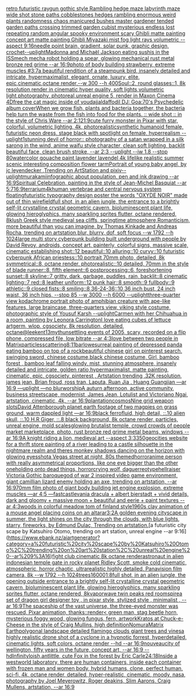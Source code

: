 [retro futuristic raygun gothic style Rambling hedge maze labyrinth maze wide shot stone paths cobblestones hedges rambling enormous weird plants randomness chaos manicured bushes master gardener tended garden paths crossing trimmed garden cubist mysterious endless lost repeating random angular spooky environment scary Ghibli matte painting concept art matte painting Ghibli Miyazaki mist fog light rays volumetric --aspect 9:16](https://www.ebank.nz/aiartgenerator?category=retro%20futuristic%20raygun%20gothic%20style%20Rambling%20hedge%20maze%20labyrinth%20maze%20wide%20shot%20stone%20paths%20cobblestones%20hedges%20rambling%20enormous%20weird%20plants%20randomness%20chaos%20manicured%20bushes%20master%20gardener%20tended%20garden%20paths%20crossing%20trimmed%20garden%20cubist%20mysterious%20endless%20lost%20repeating%20random%20angular%20spooky%20environment%20scary%20Ghibli%20matte%20painting%20concept%20art%20matte%20painting%20Ghibli%20Miyazaki%20mist%20fog%20light%20rays%20volumetric%20--aspect%209%3A16)[needle point brain, gradient, solar punk, graphic design, crochet](https://www.ebank.nz/aiartgenerator?category=needle%20point%20brain%2C%20gradient%2C%20solar%20punk%2C%20graphic%20design%2C%20crochet)[--uplight](https://www.ebank.nz/aiartgenerator?category=--uplight)[Madonna and Michaël Jackson eating sushis in the ISS](https://www.ebank.nz/aiartgenerator?category=Madonna%20and%20Micha%C3%ABl%20Jackson%20eating%20sushis%20in%20the%20ISS)[mech mecha robot holding a spear, glowing mechanical rust metal bronze red grime --ar 16:9](https://www.ebank.nz/aiartgenerator?category=mech%20mecha%20robot%20holding%20a%20spear%2C%20glowing%20mechanical%20rust%20metal%20bronze%20red%20grime%20--ar%2016%3A9)[photo of body building strawberry, extreme muscles #](https://www.ebank.nz/aiartgenerator?category=photo%20of%20body%20building%20strawberry%2C%20extreme%20muscles%20%23)[3:7](https://www.ebank.nz/aiartgenerator?category=3%3A7)[a beautiful rendition of a steampunk bird, insanely detailed and intricate, hypermaximalist, elegant, ornate, luxury, elite, epic,cinematic,octane render,--w 300 --h 400](https://www.ebank.nz/aiartgenerator?category=a%20beautiful%20rendition%20of%20a%20steampunk%20bird%2C%20insanely%20detailed%20and%20intricate%2C%20hypermaximalist%2C%20elegant%2C%20ornate%2C%20luxury%2C%20elite%2C%20epic%2Ccinematic%2Coctane%20render%2C--w%20300%20--h%20400)[Soul::2, round glasses::1, 8k resolution,render in cinematic,hyper quality, soft lights,volumetric light,photography, photoreal,unreal engine 5, render in Maxon Cinema 4D](https://www.ebank.nz/aiartgenerator?category=Soul%3A%3A2%2C%20round%20glasses%3A%3A1%2C%208k%20resolution%2Crender%20in%20cinematic%2Chyper%20quality%2C%20soft%20lights%2Cvolumetric%20light%2Cphotography%2C%20photoreal%2Cunreal%20engine%205%2C%20render%20in%20Maxon%20Cinema%204D)[free the cat magic inside of you](https://www.ebank.nz/aiartgenerator?category=free%20the%20cat%20magic%20inside%20of%20you)[dajjal](https://www.ebank.nz/aiartgenerator?category=dajjal)[daffodil DJ: Goa:70's Psychedelic album cover](https://www.ebank.nz/aiartgenerator?category=daffodil%20DJ%3A%20Goa%3A70%27s%20Psychedelic%20album%20cover)[When we grow fish, plants and bacteria together, the bacteria help turn the waste from the fish into food for the plants. :: wide shot :: in the style of Chris Ware --ar 2:1](https://www.ebank.nz/aiartgenerator?category=When%20we%20grow%20fish%2C%20plants%20and%20bacteria%20together%2C%20the%20bacteria%20help%20turn%20the%20waste%20from%20the%20fish%20into%20food%20for%20the%20plants.%20%3A%3A%20wide%20shot%20%3A%3A%20in%20the%20style%20of%20Chris%20Ware%20--ar%202%3A1)[21:9](https://www.ebank.nz/aiartgenerator?category=21%3A9)[cute furry monster in Pixar with star, colorful, volumetric lighting, 4k, photorealistic](https://www.ebank.nz/aiartgenerator?category=cute%20furry%20monster%20in%20Pixar%20with%20star%2C%20colorful%2C%20volumetric%20lighting%2C%204k%2C%20photorealistic)[synthetic humanoid female, futuristic neon dress, stage black with spotlight on female, hyperrealism --uplight](https://www.ebank.nz/aiartgenerator?category=synthetic%20humanoid%20female%2C%20futuristic%20neon%20dress%2C%20stage%20black%20with%20spotlight%20on%20female%2C%20hyperrealism%20--uplight)[1](https://www.ebank.nz/aiartgenerator?category=1)[stunning devil of horror:: photography of a satan wrapped in a silk sarong in the wind, anime waifu style character, clean soft lighting, backlit beautiful face, clean brush stroke,  --ar 2:3 --uplight --iw 1.8 --stop 80](https://www.ebank.nz/aiartgenerator?category=stunning%20devil%20of%20horror%3A%3A%20photography%20of%20a%20satan%20wrapped%20in%20a%20silk%20sarong%20in%20the%20wind%2C%20anime%20waifu%20style%20character%2C%20clean%20soft%20lighting%2C%20backlit%20beautiful%20face%2C%20clean%20brush%20stroke%2C%20%20--ar%202%3A3%20--uplight%20--iw%201.8%20--stop%2080)[watercolor gouache paint lavender lavendel 4k lifelike realistic summer scenic interesting composition flower tarm](https://www.ebank.nz/aiartgenerator?category=watercolor%20gouache%20paint%20lavender%20lavendel%204k%20lifelike%20realistic%20summer%20scenic%20interesting%20composition%20flower%20tarm)[Portrait of young baby angel, by jc leyendecker ,Trending on ArtStation and pixiv](https://www.ebank.nz/aiartgenerator?category=Portrait%20of%20young%20baby%20angel%2C%20by%20jc%20leyendecker%20%2CTrending%20on%20ArtStation%20and%20pixiv)[--uplight](https://www.ebank.nz/aiartgenerator?category=--uplight)[murakami](https://www.ebank.nz/aiartgenerator?category=murakami)[infographic about population, pen and ink drawing --ar 16:9](https://www.ebank.nz/aiartgenerator?category=infographic%20about%20population%2C%20pen%20and%20ink%20drawing%20--ar%2016%3A9)[Spiritual Celebration, painting in the style of Jean-Michel Basquiat --ar 5:7](https://www.ebank.nz/aiartgenerator?category=Spiritual%20Celebration%2C%20painting%20in%20the%20style%20of%20Jean-Michel%20Basquiat%20--ar%205%3A7)[16:9](https://www.ebank.nz/aiartgenerator?category=16%3A9)[terrarium](https://www.ebank.nz/aiartgenerator?category=terrarium)[4k](https://www.ebank.nz/aiartgenerator?category=4k)[human vertebrae and central nervous system floating](https://www.ebank.nz/aiartgenerator?category=human%20vertebrae%20and%20central%20nervous%20system%20floating)[futuristic  typography design poster the words "OXYDE NOIR" made out of thin wire](https://www.ebank.nz/aiartgenerator?category=futuristic%20%20typography%20design%20poster%20the%20words%20%22OXYDE%20NOIR%22%20made%20out%20of%20thin%20wire)[field](https://www.ebank.nz/aiartgenerator?category=field)[full shot, in an alien jungle, the entrance to a brightly self-lit crystalline crystal geometric cavern, bioluminescent plant life, glowing hieroglyphics, many sparkling sprites flutter, octane rendered, 8k](https://www.ebank.nz/aiartgenerator?category=full%20shot%2C%20in%20an%20alien%20jungle%2C%20the%20entrance%20to%20a%20brightly%20self-lit%20crystalline%20crystal%20geometric%20cavern%2C%20bioluminescent%20plant%20life%2C%20glowing%20hieroglyphics%2C%20many%20sparkling%20sprites%20flutter%2C%20octane%20rendered%2C%208k)[lush Greek style medieval sea ​​cliffs, springtime atmosphere,Romanticism, more beautiful than you can imagine, by Thomas Kinkade and Andreas Rocha, trending on artstation,blur, blurry, dof, soft focus --w 1792  --h 1024](https://www.ebank.nz/aiartgenerator?category=lush%20Greek%20style%20medieval%20sea%20%E2%80%8B%E2%80%8Bcliffs%2C%20springtime%20atmosphere%2CRomanticism%2C%20more%20beautiful%20than%20you%20can%20imagine%2C%20by%20Thomas%20Kinkade%20and%20Andreas%20Rocha%2C%20trending%20on%20artstation%2Cblur%2C%20blurry%2C%20dof%2C%20soft%20focus%20--w%201792%20%20--h%201024)[large multi story cyberpunk building built underground with people by David Revoy, androids, concept art, painterly, colorful signs, massive scale, cinematic establishing shot::12 beautiful::10 alluring::10 curvy::10 futuristic cyberpunk African priestess::10 portrait 70mm photo, detailed, 8k symmetrical::8, octane render, photorealistic::10 detailed, 70mm in the style of blade runner::8, fifth element::6 postprocessing::6, foreshortening sunset::8 skyline::7 gritty, dark, garbage, puddles, rain, backlit::8 cinematic lighting::7 red::8 leather uniform::12 punk hair::8 smooth::9 fullbody::9 athletic::9 closed fists::8 smiling::8 36-24-36::10 36 inch bust, 24 inch waist, 36 inch hips, --stop 85 --w 3000 --h 6000 --uplight](https://www.ebank.nz/aiartgenerator?category=large%20multi%20story%20cyberpunk%20building%20built%20underground%20with%20people%20by%20David%20Revoy%2C%20androids%2C%20concept%20art%2C%20painterly%2C%20colorful%20signs%2C%20massive%20scale%2C%20cinematic%20establishing%20shot%3A%3A12%20beautiful%3A%3A10%20alluring%3A%3A10%20curvy%3A%3A10%20futuristic%20cyberpunk%20African%20priestess%3A%3A10%20portrait%2070mm%20photo%2C%20detailed%2C%208k%20symmetrical%3A%3A8%2C%20octane%20render%2C%20photorealistic%3A%3A10%20detailed%2C%2070mm%20in%20the%20style%20of%20blade%20runner%3A%3A8%2C%20fifth%20element%3A%3A6%20postprocessing%3A%3A6%2C%20foreshortening%20sunset%3A%3A8%20skyline%3A%3A7%20gritty%2C%20dark%2C%20garbage%2C%20puddles%2C%20rain%2C%20backlit%3A%3A8%20cinematic%20lighting%3A%3A7%20red%3A%3A8%20leather%20uniform%3A%3A12%20punk%20hair%3A%3A8%20smooth%3A%3A9%20fullbody%3A%3A9%20athletic%3A%3A9%20closed%20fists%3A%3A8%20smiling%3A%3A8%2036-24-36%3A%3A10%2036%20inch%20bust%2C%2024%20inch%20waist%2C%2036%20inch%20hips%2C%20--stop%2085%20--w%203000%20--h%206000%20--uplight)[three-quarter view kodachrome portrait photo of amphibian creature with ape-like features, large braincase, three-quarters view, viking style costume, photographic style of Yousuf Karsh --uplight](https://www.ebank.nz/aiartgenerator?category=three-quarter%20view%20kodachrome%20portrait%20photo%20of%20amphibian%20creature%20with%20ape-like%20features%2C%20large%20braincase%2C%20three-quarters%20view%2C%20viking%20style%20costume%2C%20photographic%20style%20of%20Yousuf%20Karsh%20--uplight)[Carmen with her Chihuahua in a room, painting by Leonora Carrington](https://www.ebank.nz/aiartgenerator?category=Carmen%20with%20her%20Chihuahua%20in%20a%20room%2C%20painting%20by%20Leonora%20Carrington)[I love eating cubes of lettuce artgerm, wlop, cgsociety, 8k resolution, detailed, octane](https://www.ebank.nz/aiartgenerator?category=I%20love%20eating%20cubes%20of%20lettuce%20artgerm%2C%20wlop%2C%20cgsociety%2C%208k%20resolution%2C%20detailed%2C%20octane)[@leekent13](https://www.ebank.nz/aiartgenerator?category=%40leekent13)[myth](https://www.ebank.nz/aiartgenerator?category=myth)[unsettling events of 2005, scary, recorded on a flip phone, compressed file, low bitrate --ar 4:3](https://www.ebank.nz/aiartgenerator?category=unsettling%20events%20of%202005%2C%20scary%2C%20recorded%20on%20a%20flip%20phone%2C%20compressed%20file%2C%20low%20bitrate%20--ar%204%3A3)[love between two people in Matrix](https://www.ebank.nz/aiartgenerator?category=love%20between%20two%20people%20in%20Matrix)[particles](https://www.ebank.nz/aiartgenerator?category=particles)[scattering](https://www.ebank.nz/aiartgenerator?category=scattering)[8:11](https://www.ebank.nz/aiartgenerator?category=8%3A11)[barlowe](https://www.ebank.nz/aiartgenerator?category=barlowe)[surreal painting of depressed panda eating bamboo on top of a rock](https://www.ebank.nz/aiartgenerator?category=surreal%20painting%20of%20depressed%20panda%20eating%20bamboo%20on%20top%20of%20a%20rock)[beautiful chinese girl on pinterest search, swinging sword, chinese costume,black chinese costume, Girl, bamboo forest , bamboo leaf falling,windy, mist, stunning atmosphere, insanely detailed and intricate, golden ratio,hypermaximalist, matte painting, cinematic, epic, cgsociety, pinterest , Artstation trending ,32K resolution, james jean, Brian froud, ross tran, Laputa, Ruan Jia , Huang Guangjian —ar 16:9 —uplight —no blur](https://www.ebank.nz/aiartgenerator?category=beautiful%20chinese%20girl%20on%20pinterest%20search%2C%20swinging%20sword%2C%20chinese%20costume%2Cblack%20chinese%20costume%2C%20Girl%2C%20bamboo%20forest%20%2C%20bamboo%20leaf%20falling%2Cwindy%2C%20mist%2C%20stunning%20atmosphere%2C%20insanely%20detailed%20and%20intricate%2C%20golden%20ratio%2Chypermaximalist%2C%20matte%20painting%2C%20cinematic%2C%20epic%2C%20cgsociety%2C%20pinterest%20%2C%20Artstation%20trending%20%2C32K%20resolution%2C%20james%20jean%2C%20Brian%20froud%2C%20ross%20tran%2C%20Laputa%2C%20Ruan%20Jia%20%2C%20Huang%20Guangjian%20%E2%80%94ar%2016%3A9%20%E2%80%94uplight%20%E2%80%94no%20blur)[worship](https://www.ebank.nz/aiartgenerator?category=worship)[A auturn afternoon, active community, business streetscape, modernist, James Jean, Lotulist and Victoriano Ngai, artstation, cinematic, 4k, --ar 16:9](https://www.ebank.nz/aiartgenerator?category=A%20auturn%20afternoon%2C%20active%20community%2C%20business%20streetscape%2C%20modernist%2C%20James%20Jean%2C%20Lotulist%20and%20Victoriano%20Ngai%2C%20artstation%2C%20cinematic%2C%204k%2C%20--ar%2016%3A9)[plantation](https://www.ebank.nz/aiartgenerator?category=plantation)[cosmos](https://www.ebank.nz/aiartgenerator?category=cosmos)[Nine grid weapon slots](https://www.ebank.nz/aiartgenerator?category=Nine%20grid%20weapon%20slots)[David Attenborough planet earth footage of two magpies on grass ground, warm dappled light —ar 16:9](https://www.ebank.nz/aiartgenerator?category=David%20Attenborough%20planet%20earth%20footage%20of%20two%20magpies%20on%20grass%20ground%2C%20warm%20dappled%20light%20%E2%80%94ar%2016%3A9)[black ferrofluid, high detail, ::.10 alien skull, ::.10 H.R Giger, ::.8 black background, 8k octane render, particles, unreal engine, mold,](https://www.ebank.nz/aiartgenerator?category=black%20ferrofluid%2C%20high%20detail%2C%20%3A%3A.10%20alien%20skull%2C%20%3A%3A.10%20H.R%20Giger%2C%20%3A%3A.8%20black%20background%2C%208k%20octane%20render%2C%20particles%2C%20unreal%20engine%2C%20mold%2C)[scales](https://www.ebank.nz/aiartgenerator?category=scales)[glowing brutalist temple, crowd crowds of people market marketplace, photo, rust bronze red grime metal beams, windows --ar 16:9](https://www.ebank.nz/aiartgenerator?category=glowing%20brutalist%20temple%2C%20crowd%20crowds%20of%20people%20market%20marketplace%2C%20photo%2C%20rust%20bronze%20red%20grime%20metal%20beams%2C%20windows%20--ar%2016%3A9)[A knight riding a lion, medieval art --aspect 3:3](https://www.ebank.nz/aiartgenerator?category=A%20knight%20riding%20a%20lion%2C%20medieval%20art%20--aspect%203%3A3)[](https://www.ebank.nz/aiartgenerator?category=)[350](https://www.ebank.nz/aiartgenerator?category=350)[geocities website for a thrift store painting of a river leading to a castle silhouette in the nightmare realm and theres monkey shadows dancing on the horizon with glowing eyes](https://www.ebank.nz/aiartgenerator?category=geocities%20website%20for%20a%20thrift%20store%20painting%20of%20a%20river%20leading%20to%20a%20castle%20silhouette%20in%20the%20nightmare%20realm%20and%20theres%20monkey%20shadows%20dancing%20on%20the%20horizon%20with%20glowing%20eyes)[shot](https://www.ebank.nz/aiartgenerator?category=shot)[a Vegas street at night, 80s themed](https://www.ebank.nz/aiartgenerator?category=a%20Vegas%20street%20at%20night%2C%2080s%20themed)[horror](https://www.ebank.nz/aiartgenerator?category=horror)[anime person with really asymmetrical proportions, like one eye bigger than the other one](https://www.ebank.nz/aiartgenerator?category=anime%20person%20with%20really%20asymmetrical%20proportions%2C%20like%20one%20eye%20bigger%20than%20the%20other%20one)[holding onto dead things, horror](https://www.ebank.nz/aiartgenerator?category=holding%20onto%20dead%20things%2C%20horror)[crying wolf, daguerreotype](https://www.ebank.nz/aiartgenerator?category=crying%20wolf%2C%20daguerreotype)[hellraiser Victoria Gothic baroque](https://www.ebank.nz/aiartgenerator?category=hellraiser%20Victoria%20Gothic%20baroque)[god of war 2 inspired video game environment, giant camillian lizard enemy holding an axe, trending on artstation, --ar 16:9](https://www.ebank.nz/aiartgenerator?category=god%20of%20war%202%20inspired%20video%20game%20environment%2C%20giant%20camillian%20lizard%20enemy%20holding%20an%20axe%2C%20trending%20on%20artstation%2C%20--ar%2016%3A9)[70mm film photo of giant body building jet engine explosion, extreme muscles —ar 4:5 —fast](https://www.ebank.nz/aiartgenerator?category=70mm%20film%20photo%20of%20giant%20body%20building%20jet%20engine%20explosion%2C%20extreme%20muscles%20%E2%80%94ar%204%3A5%20%E2%80%94fast)[castlevania dracula + albert bierstadt + vivid details, dark and gloomy + massive moon + beautiful and eerie + paint textures -- ar 4:3](https://www.ebank.nz/aiartgenerator?category=castlevania%20dracula%20%2B%20albert%20bierstadt%20%2B%20vivid%20details%2C%20dark%20and%20gloomy%20%2B%20massive%20moon%20%2B%20beautiful%20and%20eerie%20%2B%20paint%20textures%20--%20ar%204%3A3)[woods in colorful meadow tom of finland style](https://www.ebank.nz/aiartgenerator?category=woods%20in%20colorful%20meadow%20tom%20of%20finland%20style)[1960s clay animation of a mouse angel placing coins on an altar](https://www.ebank.nz/aiartgenerator?category=1960s%20clay%20animation%20of%20a%20mouse%20angel%20placing%20coins%20on%20an%20altar)[ar3:2](https://www.ebank.nz/aiartgenerator?category=ar3%3A2)[A golden evening cityscape in summer, the light shines on the city through the clouds, with blue lights, starry, fireworks, by Edmund Dulac, Trending on artstation.](https://www.ebank.nz/aiartgenerator?category=A%20golden%20evening%20cityscape%20in%20summer%2C%20the%20light%20shines%20on%20the%20city%20through%20the%20clouds%2C%20with%20blue%20lights%2C%20starry%2C%20fireworks%2C%20by%20Edmund%20Dulac%2C%20Trending%20on%20artstation.)[a futuristic city scape by Katsuhiro Otomo, trending on art station, unreal engine --ar 9:16](https://www.ebank.nz/aiartgenerator?category=a%20futuristic%20city%20scape%20by%20Katsuhiro%20Otomo%2C%20trending%20on%20art%20station%2C%20unreal%20engine%20--ar%209%3A16)[fight club cinematic 8k octane render](https://www.ebank.nz/aiartgenerator?category=fight%20club%20cinematic%208k%20octane%20render)[astronaut in alien indonesian temple gate in rocky planet Ridley Scott, smoke cold cinematic, atmospheric, horror chaotic, ultrarealistic highly detailed, Panavision film camera, 8k --w 1792 --h 1024](https://www.ebank.nz/aiartgenerator?category=astronaut%20in%20alien%20indonesian%20temple%20gate%20in%20rocky%20planet%20Ridley%20Scott%2C%20smoke%20cold%20cinematic%2C%20atmospheric%2C%20horror%20chaotic%2C%20ultrarealistic%20highly%20detailed%2C%20Panavision%20film%20camera%2C%208k%20--w%201792%20--h%201024)[trees](https://www.ebank.nz/aiartgenerator?category=trees)[16000](https://www.ebank.nz/aiartgenerator?category=16000)[1:8](https://www.ebank.nz/aiartgenerator?category=1%3A8)[full shot, in an alien jungle, the opening outside entrance to a brightly self-lit crystalline crystal geometric cavern, bioluminescent plant life, glowing hieroglyphics, many sparkling sprites flutter, octane rendered, 8k](https://www.ebank.nz/aiartgenerator?category=full%20shot%2C%20in%20an%20alien%20jungle%2C%20the%20opening%20outside%20entrance%20to%20a%20brightly%20self-lit%20crystalline%20crystal%20geometric%20cavern%2C%20bioluminescent%20plant%20life%2C%20glowing%20hieroglyphics%2C%20many%20sparkling%20sprites%20flutter%2C%20octane%20rendered%2C%208k)[vaporwave twin peaks red room](https://www.ebank.nz/aiartgenerator?category=vaporwave%20twin%20peaks%20red%20room)[spire](https://www.ebank.nz/aiartgenerator?category=spire)[a set of dragon girl designer toy , in pixar style, stylized style , minimalist , --ar 16:9](https://www.ebank.nz/aiartgenerator?category=a%20set%20of%20dragon%20girl%20designer%20toy%20%2C%20in%20pixar%20style%2C%20stylized%20style%20%2C%20minimalist%20%2C%20--ar%2016%3A9)[The spaceship of the vast universe, the three-eyed monster was rescued, Pixar animation, thanks](https://www.ebank.nz/aiartgenerator?category=The%20spaceship%20of%20the%20vast%20universe%2C%20the%20three-eyed%20monster%20was%20rescued%2C%20Pixar%20animation%2C%20thanks)[::](https://www.ebank.nz/aiartgenerator?category=%3A%3A)[render](https://www.ebank.nz/aiartgenerator?category=render)[< green man, stag beetle horn, mysterious foggy wood, glowing fungus, fern, artwork](https://www.ebank.nz/aiartgenerator?category=%3C%20green%20man%2C%20stag%20beetle%20horn%2C%20mysterious%20foggy%20wood%2C%20glowing%20fungus%2C%20fern%2C%20artwork)[Kratos at Chuck-e-Cheese in the style of Craig Mullins, high definition](https://www.ebank.nz/aiartgenerator?category=Kratos%20at%20Chuck-e-Cheese%20in%20the%20style%20of%20Craig%20Mullins%2C%20high%20definition)[Nomura](https://www.ebank.nz/aiartgenerator?category=Nomura)[Matrix Earth](https://www.ebank.nz/aiartgenerator?category=Matrix%20Earth)[polygonal landscape detailed flamingo clouds giant trees and vines](https://www.ebank.nz/aiartgenerator?category=polygonal%20landscape%20detailed%20flamingo%20clouds%20giant%20trees%20and%20vines)[a highly realistic drone shot of a cyclone in a hypnotic forrest, hyperdetailed, cinematic lights, soft colors, octane render --hd --ar 16:9](https://www.ebank.nz/aiartgenerator?category=a%20highly%20realistic%20drone%20shot%20of%20a%20cyclone%20in%20a%20hypnotic%20forrest%2C%20hyperdetailed%2C%20cinematic%20lights%2C%20soft%20colors%2C%20octane%20render%20--hd%20--ar%2016%3A9)[nouveau](https://www.ebank.nz/aiartgenerator?category=nouveau)[city of wellington, fifty years in the future, concept art, --ar 16:9 --hd](https://www.ebank.nz/aiartgenerator?category=city%20of%20wellington%2C%20fifty%20years%20in%20the%20future%2C%20concept%20art%2C%20--ar%2016%3A9%20--hd)[Infinity](https://www.ebank.nz/aiartgenerator?category=Infinity)[loish,](https://www.ebank.nz/aiartgenerator?category=loish%2C)[ant](https://www.ebank.nz/aiartgenerator?category=ant)[little, cute Fox in the forest by Eric Carle](https://www.ebank.nz/aiartgenerator?category=little%2C%20cute%20Fox%20in%20the%20forest%20by%20Eric%20Carle)[24:18](https://www.ebank.nz/aiartgenerator?category=24%3A18)[Inside a westworld laboratory, there are human containers, inside each container with frozen man and women body, hybrid humans, clone, perfect human, sci-fi, 4k, octane render, detailed, hyper-realistic, cinematic, moody, nasa, photography by Joel Meyerowitz, Roger deakins, Slim Aarons, Craig Mullens, artstation, --ar 16:9](https://www.ebank.nz/aiartgenerator?category=Inside%20a%20westworld%20laboratory%2C%20there%20are%20human%20containers%2C%20inside%20each%20container%20with%20frozen%20man%20and%20women%20body%2C%20hybrid%20humans%2C%20clone%2C%20perfect%20human%2C%20sci-fi%2C%204k%2C%20octane%20render%2C%20detailed%2C%20hyper-realistic%2C%20cinematic%2C%20moody%2C%20nasa%2C%20photography%20by%20Joel%20Meyerowitz%2C%20Roger%20deakins%2C%20Slim%20Aarons%2C%20Craig%20Mullens%2C%20artstation%2C%20--ar%2016%3A9)